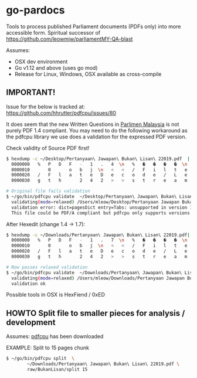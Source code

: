 # go-pardocs
Tools to process published Parliament documents (PDFs only) into more accessible form. Spiritual successor of https://github.com/leowmjw/parliamentMY-QA-blast


Assumes: 
- OSX dev environment
- Go v1.12 and above (uses go mod)
- Release for Linux, Windows, OSX available as cross-compile

## IMPORTANT!

Issue for the below is tracked at: https://github.com/hhrutter/pdfcpu/issues/80

It does seem that the new Written Questions in [Parlimen Malaysia](http://www.parlimen.gov.my/files/jindex/pdf/Pertanyaan%20Jawapan%20Bukan%20Lisan%2022019.pdf) 
is not purely PDF 1.4 compliant.  You may need to do the following workaround as the pdfcpu library we use does a validation 
for the expressed PDF version.

Check validity of Source PDF first!
```bash
$ hexdump -c ~/Desktop/Pertanyaan\ Jawapan\ Bukan\ Lisan\ 22019.pdf  | head
  0000000   %   P   D   F   -   1   .   4  \n   %   �   �   �   �  \n   2
  0000010       0       o   b   j  \n   <   <   /   F   i   l   t   e   r
  0000020   /   F   l   a   t   e   D   e   c   o   d   e   /   L   e   n
  0000030   g   t   h       2   4   2   >   >   s   t   r   e   a   m  \n  

# Original file fails validation
$ ~/go/bin/pdfcpu validate  ~/Desktop/Pertanyaan\ Jawapan\ Bukan\ Lisan\ 22019.pdf
  validating(mode=relaxed) /Users/mleow/Desktop/Pertanyaan Jawapan Bukan Lisan 22019.pdf ...
  validation error: dict=pagesDict entry=Tabs: unsupported in version 1.4
  This file could be PDF/A compliant but pdfcpu only supports versions <= PDF V1.7
```

After Hexedit (change 1.4 -> 1.7):
```bash
$ hexdump -c ~/Downloads/Pertanyaan\ Jawapan\ Bukan\ Lisan\ 22019.pdf| head
  0000000   %   P   D   F   -   1   .   7  \n   %   �   �   �   �  \n   2
  0000010       0       o   b   j  \n   <   <   /   F   i   l   t   e   r
  0000020   /   F   l   a   t   e   D   e   c   o   d   e   /   L   e   n
  0000030   g   t   h       2   4   2   >   >   s   t   r   e   a   m  \n

# Now passes relaxed validation
$ ~/go/bin/pdfcpu validate  ~/Downloads/Pertanyaan\ Jawapan\ Bukan\ Lisan\ 22019.pdf
  validating(mode=relaxed) /Users/mleow/Downloads/Pertanyaan Jawapan Bukan Lisan 22019.pdf ...
  validation ok
```
Possible tools in OSX is HexFiend / 0xED

## HOWTO Split file to smaller pieces for analysis / development

Assumes: [pdfcpu](https://github.com/hhrutter/pdfcpu) has been downloaded 

EXAMPLE: Split to 15 pages chunk
```bash
$ ~/go/bin/pdfcpu split  \ 
        ~/Downloads/Pertanyaan\ Jawapan\ Bukan\ Lisan\ 22019.pdf \
        raw/BukanLisan/split 15
```